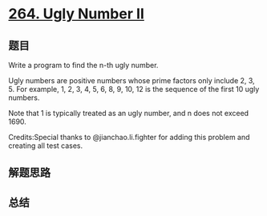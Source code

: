 # [264. Ugly Number II](https://leetcode.com/problems/ugly-number-ii/)

## 题目

        
Write a program to find the n-th ugly number.



Ugly numbers are positive numbers whose prime factors only include 2, 3, 5. For example, 1, 2, 3, 4, 5, 6, 8, 9, 10, 12 is the sequence of the first 10 ugly numbers.



Note that 1 is typically treated as an ugly number, and n does not exceed 1690.


Credits:Special thanks to @jianchao.li.fighter for adding this problem and creating all test cases.
      

## 解题思路


## 总结



